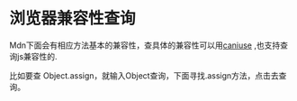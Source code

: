 # 浏览器兼容性查询

Mdn下面会有相应方法基本的兼容性，查具体的兼容性可以用[caniuse](http://caniuse.com/) ,也支持查询js兼容性的.

比如要查 Object.assign，就输入Object查询，下面寻找.assign方法，点击去查询。

